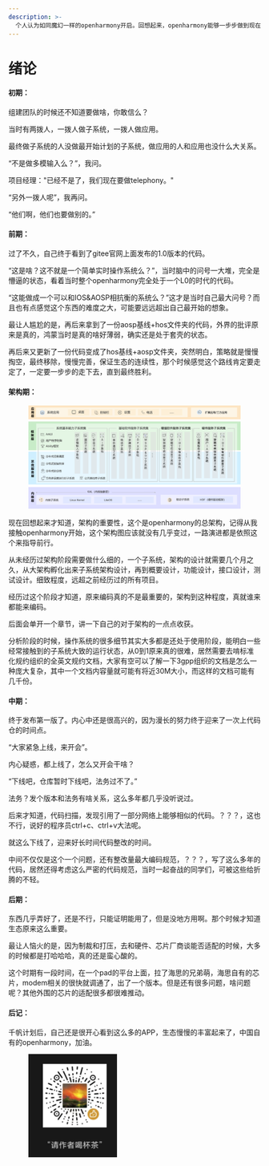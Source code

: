 ```yaml
---
description: >-
  个人认为如同魔幻一样的openharmony开启。回想起来，openharmony能够一步步做到现在的程度，真的太不容易了，摸索，困难，弯路太多了，我们如此，其他子系统的小伙伴也是一样。
---
```


# 绪论

#### 初期：

组建团队的时候还不知道要做啥，你敢信么？

当时有两拨人，一拨人做子系统，一拨人做应用。

最终做子系统的人没做最开始计划的子系统，做应用的人和应用也没什么大关系。

“不是做多模输入么？”，我问。

项目经理："已经不是了，我们现在要做telephony。"

“另外一拨人呢”，我再问。

“他们啊，他们也要做别的。”



#### 前期：

过了不久，自己终于看到了gitee官网上面发布的1.0版本的代码。

“这是啥？这不就是一个简单实时操作系统么？”，当时脑中的问号一大堆，完全是懵逼的状态，看着当时整个openharmony完全处于一个L0的时代的代码。

“这能做成一个可以和IOS\&AOSP相抗衡的系统么？”这才是当时自己最大问号？而且也有点感觉这个东西的难度之大，可能要远远超出自己最开始的想象。

最让人尴尬的是，再后来拿到了一份aosp基线+hos文件夹的代码，外界的批评原来是真的，鸿蒙当时是真的啥好薄弱，确实还是处于套壳的状态。

再后来又更新了一份代码变成了hos基线+aosp文件夹，突然明白，策略就是慢慢掏空，最终移除，慢慢完善，保证生态的连续性，那个时候感觉这个路线肯定要走定了，一定要一步步的走下去，直到最终胜利。



#### 架构期：

<figure><img src=".gitbook/assets/image (3) (1) (1) (1) (1) (1) (1).png" alt=""><figcaption></figcaption></figure>

现在回想起来才知道，架构的重要性，这个是openharmony的总架构，记得从我接触openharmony开始，这个架构图应该就没有几乎变过，一路演进都是依照这个来指导前行。

从未经历过架构阶段需要做什么细的，一个子系统，架构的设计就需要几个月之久，从大架构孵化出来子系统架构设计，再到概要设计，功能设计，接口设计，测试设计。细致程度，远超之前经历过的所有项目。

经历过这个阶段才知道，原来编码真的不是最重要的，架构到这种程度，真就谁来都能来编码。

后面会单开一个章节，讲一下自己的对于架构的一点点收获。

分析阶段的时候，操作系统的很多细节其实大多都是还处于使用阶段，能明白一些经常接触到的子系统大致的运行状态，从0到1原来真的很难，居然需要去啃标准化规约组织的全英文规约文档，大家有空可以了解一下3gpp组织的文档是怎么一种庞大复杂，其中一个文档内容量就可能有将近30M大小，而这样的文档可能有几千份。



#### 中期：

终于发布第一版了。内心中还是很高兴的，因为漫长的努力终于迎来了一次上代码仓的时间点。

“大家紧急上线，来开会”。

内心疑惑，都上线了，怎么又开会干啥？

“下线吧，仓库暂时下线吧，法务过不了。”

法务？发个版本和法务有啥关系，这么多年都几乎没听说过。

后来才知道，代码扫描，发现引用了一部分网络上能够相似的代码。？？？，这也不行，说好的程序员ctrl+c、ctrl+v大法呢。

就这么下线了，迎来好长时间代码整改的时间。

中间不仅仅是这个一个问题，还有整改量最大编码规范，？？？，写了这么多年的代码，居然还得考虑这么严密的代码规范，当时一起奋战的同学们，可被这些给折腾的不轻。



#### 后期：

东西几乎弄好了，还是不行，只能证明能用了，但是没地方用啊。那个时候才知道生态原来这么重要。

最让人恼火的是，因为制裁和打压，去和硬件、芯片厂商谈能否适配的时候，大多的时候都是打哈哈哈，真的还是蛮心酸的。

这个时期有一段时间，在一个pad的平台上面，拉了海思的兄弟萌，海思自有的芯片，modem相关的很快就调通了，出了一个版本。但是还有很多问题，啥问题呢？其他外围的芯片的适配很多都很难推动。



#### 后记：

千帆计划后，自己还是很开心看到这么多的APP，生态慢慢的丰富起来了，中国自有的openharmony，加油。



<figure><img src=".gitbook/assets/1719478519308.png" alt="" width="177"><figcaption></figcaption></figure>





